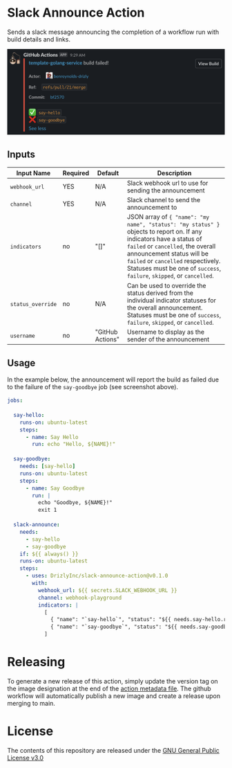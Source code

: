 # Slack Announce Action

Sends a slack message announcing the completion of a workflow run with build details and links.

![Screenshot](/msg-screenshot.png)

## Inputs

| Input Name  | Required | Default | Description |
| ----------- | ----------- | ---------- | ---------- |
| `webhook_url` | YES       | N/A | Slack webhook url to use for sending the announcement |
| `channel` | YES | N/A | Slack channel to send the announcement to |
| `indicators` | no | "[]" | JSON array of `{ "name": "my name", "status": "my status" }` objects to report on. If any indicators have a status of `failed` or `cancelled`, the overall announcement status will be `failed` or `cancelled` respectively. Statuses must be one of `success`, `failure`, `skipped`, or `cancelled`. |
| `status_override` | no | N/A | Can be used to override the status derived from the individual indicator statuses for the overall announcement. Statuses must be one of `success`, `failure`, `skipped`, or `cancelled`. |
| `username` | no | "GitHub Actions" | Username to display as the sender of the announcement |

## Usage

In the example below, the announcement will report the build as failed due to the failure of the `say-goodbye` job (see screenshot above).

```yaml
jobs:

  say-hello:
    runs-on: ubuntu-latest
    steps:
      - name: Say Hello
        run: echo "Hello, ${NAME}!"

  say-goodbye:
    needs: [say-hello]
    runs-on: ubuntu-latest
    steps:
      - name: Say Goodbye
        run: |
          echo "Goodbye, ${NAME}!"
          exit 1

  slack-announce:
    needs:
      - say-hello
      - say-goodbye
    if: ${{ always() }}
    runs-on: ubuntu-latest
    steps:
      - uses: DrizlyInc/slack-announce-action@v0.1.0
        with:
          webhook_url: ${{ secrets.SLACK_WEBHOOK_URL }}
          channel: webhook-playground
          indicators: |
            [
              { "name": "`say-hello`", "status": "${{ needs.say-hello.result }}" },
              { "name": "`say-goodbye`", "status": "${{ needs.say-goodbye.result }}" }
            ]
```

# Releasing

To generate a new release of this action, simply update the version tag on the image designation at the end of the [action metadata file](./action.yml). The github workflow will automatically publish a new image and create a release upon merging to main.

# License

The contents of this repository are released under the [GNU General Public License v3.0](LICENSE)
